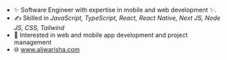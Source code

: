 - ✨ Software Engineer with expertise in mobile and web development ✨.
- ✍️ Skilled in <i> JavaScript, TypeScript, React, React Native, Next JS, Node JS, CSS, Tailwind </i>
- 💖	Interested in web and mobile app development and project management
- 🌐	www.aliwarisha.com
<!---
WarishaAli/WarishaAli is a ✨ special ✨ repository because its `README.md` (this file) appears on your GitHub profile.
You can click the Preview link to take a look at your changes.
--->

